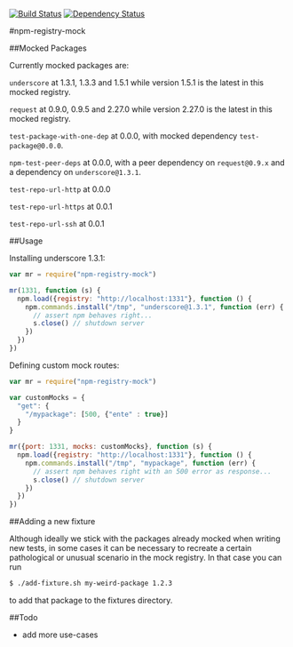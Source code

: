 [![Build Status](https://travis-ci.org/npm/npm-registry-mock.png?branch=master)](https://travis-ci.org/npm/npm-registry-mock)
[![Dependency Status](https://gemnasium.com/npm/npm-registry-mock.png)](https://gemnasium.com/npm/npm-registry-mock)

#npm-registry-mock

##Mocked Packages

Currently mocked packages are:

`underscore` at 1.3.1, 1.3.3 and 1.5.1 while version 1.5.1 is the latest in this mocked registry.

`request` at 0.9.0, 0.9.5 and 2.27.0 while version 2.27.0 is the latest in this mocked registry.

`test-package-with-one-dep` at 0.0.0, with mocked dependency `test-package@0.0.0`.

`npm-test-peer-deps` at 0.0.0, with a peer dependency on `request@0.9.x` and a dependency on `underscore@1.3.1`.

`test-repo-url-http` at 0.0.0

`test-repo-url-https` at 0.0.1

`test-repo-url-ssh` at 0.0.1

##Usage

Installing underscore 1.3.1:

```javascript
var mr = require("npm-registry-mock")

mr(1331, function (s) {
  npm.load({registry: "http://localhost:1331"}, function () {
    npm.commands.install("/tmp", "underscore@1.3.1", function (err) {
      // assert npm behaves right...
      s.close() // shutdown server
    })
  })
})
```

Defining custom mock routes:

```javascript
var mr = require("npm-registry-mock")

var customMocks = {
  "get": {
    "/mypackage": [500, {"ente" : true}]
  }
}

mr({port: 1331, mocks: customMocks}, function (s) {
  npm.load({registry: "http://localhost:1331"}, function () {
    npm.commands.install("/tmp", "mypackage", function (err) {
      // assert npm behaves right with an 500 error as response...
      s.close() // shutdown server
    })
  })
})
```

##Adding a new fixture

Although ideally we stick with the packages already mocked when writing new tests, in some cases it can be necessary to recreate a certain pathological or unusual scenario in the mock registry. In that case you can run

```sh
$ ./add-fixture.sh my-weird-package 1.2.3
```

to add that package to the fixtures directory.

##Todo

 - add more use-cases
